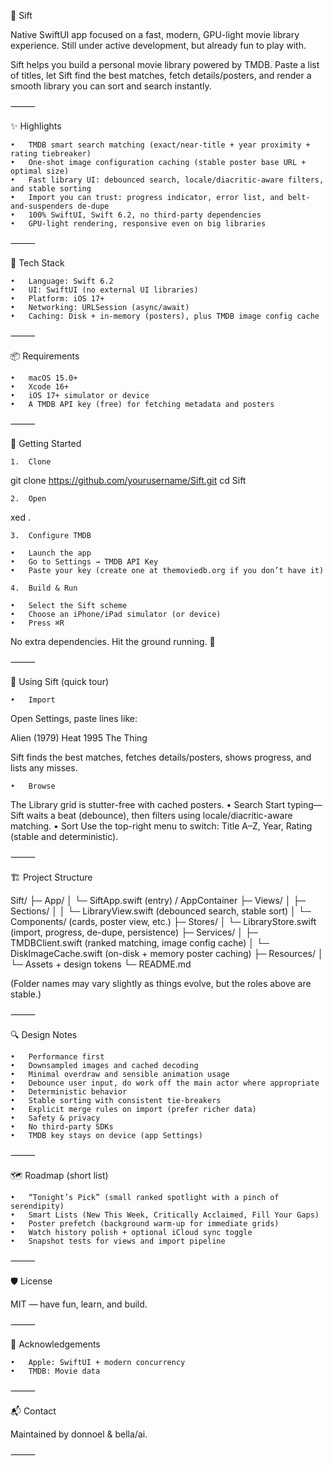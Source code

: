🧭 Sift

Native SwiftUI app focused on a fast, modern, GPU-light movie library experience.
Still under active development, but already fun to play with.

Sift helps you build a personal movie library powered by TMDB. Paste a list of titles, let Sift find the best matches, fetch details/posters, and render a smooth library you can sort and search instantly.

⸻

✨ Highlights

	•	TMDB smart search matching (exact/near-title + year proximity + rating tiebreaker)
	•	One-shot image configuration caching (stable poster base URL + optimal size)
	•	Fast library UI: debounced search, locale/diacritic-aware filters, and stable sorting
	•	Import you can trust: progress indicator, error list, and belt-and-suspenders de-dupe
	•	100% SwiftUI, Swift 6.2, no third-party dependencies
	•	GPU-light rendering, responsive even on big libraries

⸻

🧰 Tech Stack

	•	Language: Swift 6.2
	•	UI: SwiftUI (no external UI libraries)
	•	Platform: iOS 17+
	•	Networking: URLSession (async/await)
	•	Caching: Disk + in-memory (posters), plus TMDB image config cache

⸻

📦 Requirements

	•	macOS 15.0+
	•	Xcode 16+
	•	iOS 17+ simulator or device
	•	A TMDB API key (free) for fetching metadata and posters

⸻

🚀 Getting Started

	1.	Clone

git clone https://github.com/yourusername/Sift.git
cd Sift

	2.	Open

xed .

	3.	Configure TMDB

	•	Launch the app
	•	Go to Settings → TMDB API Key
	•	Paste your key (create one at themoviedb.org if you don’t have it)

	4.	Build & Run

	•	Select the Sift scheme
	•	Choose an iPhone/iPad simulator (or device)
	•	Press ⌘R

No extra dependencies. Hit the ground running. 🏁

⸻

🧪 Using Sift (quick tour)

	•	Import
Open Settings, paste lines like:

Alien (1979)
Heat 1995
The Thing

Sift finds the best matches, fetches details/posters, shows progress, and lists any misses.

	•	Browse
The Library grid is stutter-free with cached posters.
	•	Search
Start typing—Sift waits a beat (debounce), then filters using locale/diacritic-aware matching.
	•	Sort
Use the top-right menu to switch: Title A–Z, Year, Rating (stable and deterministic).

⸻

🏗 Project Structure

Sift/
 ├─ App/
 │   └─ SiftApp.swift (entry) / AppContainer
 ├─ Views/
 │   ├─ Sections/
 │   │   └─ LibraryView.swift (debounced search, stable sort)
 │   └─ Components/ (cards, poster view, etc.)
 ├─ Stores/
 │   └─ LibraryStore.swift (import, progress, de-dupe, persistence)
 ├─ Services/
 │   ├─ TMDBClient.swift (ranked matching, image config cache)
 │   └─ DiskImageCache.swift (on-disk + memory poster caching)
 ├─ Resources/
 │   └─ Assets + design tokens
 └─ README.md

(Folder names may vary slightly as things evolve, but the roles above are stable.)

⸻

🔍 Design Notes

	•	Performance first
	•	Downsampled images and cached decoding
	•	Minimal overdraw and sensible animation usage
	•	Debounce user input, do work off the main actor where appropriate
	•	Deterministic behavior
	•	Stable sorting with consistent tie-breakers
	•	Explicit merge rules on import (prefer richer data)
	•	Safety & privacy
	•	No third-party SDKs
	•	TMDB key stays on device (app Settings)

⸻

🗺 Roadmap (short list)

	•	“Tonight’s Pick” (small ranked spotlight with a pinch of serendipity)
	•	Smart Lists (New This Week, Critically Acclaimed, Fill Your Gaps)
	•	Poster prefetch (background warm-up for immediate grids)
	•	Watch history polish + optional iCloud sync toggle
	•	Snapshot tests for views and import pipeline

⸻

🛡 License

MIT — have fun, learn, and build.

⸻

🙌 Acknowledgements

	•	Apple: SwiftUI + modern concurrency
	•	TMDB: Movie data

⸻

📬 Contact

Maintained by donnoel & bella/ai.

⸻
